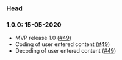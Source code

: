 ### Head

### 1.0.0: 15-05-2020

- MVP release 1.0 ([#49](https://github.com/SebastianWesolowski/szyfr-cezara/pull/49))
- Coding of user entered content ([#49](https://github.com/SebastianWesolowski/szyfr-cezara/pull/49))
- Decoding of user entered content ([#49](https://github.com/SebastianWesolowski/szyfr-cezara/pull/49))
